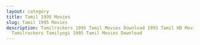 ```yaml
---
layout: category
title: Tamil 1995 Movies
slug: Tamil 1995 Movies
description: Tamilrockers 1995 Tamil Movies Download 1995 Tamil HD Movies in
  Tamilrockers Tamilyogi 1995 Tamil Movies Download
---
```

